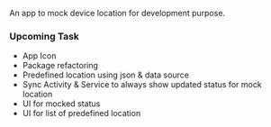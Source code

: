 An app to mock device location for development purpose.

### Upcoming Task
- App Icon
- Package refactoring
- Predefined location using json & data source
- Sync Activity & Service to always show updated status for mock location
- UI for mocked status
- UI for list of predefined location